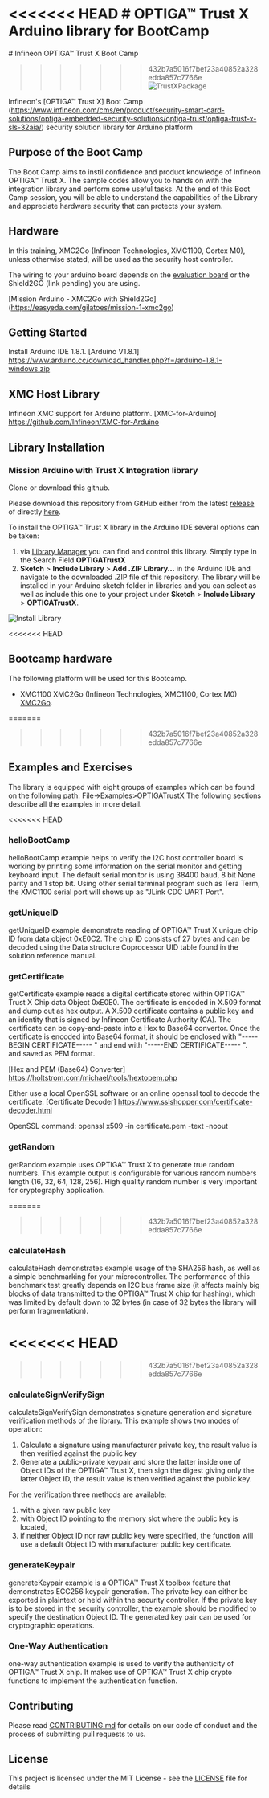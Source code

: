 <<<<<<< HEAD
﻿# OPTIGA&trade; Trust X Arduino library for BootCamp
=======
﻿# Infineon OPTIGA&trade; Trust X Boot Camp <Mission Arduino>
>>>>>>> 432b7a5016f7bef23a40852a328edda857c7766e
![TrustXPackage](https://github.com/Infineon/Assets/raw/master/Pictures/OPTIGA-Trust-X.png)

Infineon's [OPTIGA&trade; Trust X] Boot Camp (https://www.infineon.com/cms/en/product/security-smart-card-solutions/optiga-embedded-security-solutions/optiga-trust/optiga-trust-x-sls-32aia/) security solution library for Arduino platform

## Purpose of the Boot Camp
The Boot Camp aims to instil confidence and product knowledge of Infineon OPTIGA&trade; Trust X. The sample codes allow you to hands on with the integration library and perform some useful tasks. At the end of this Boot Camp session, you will be able to understand the capabilities of the Library and appreciate hardware security that can protects your system.    

## Hardware
In this training, XMC2Go (Infineon Technologies, XMC1100, Cortex M0), unless otherwise stated, will be used as the security host controller.

The wiring to your arduino board depends on the [evaluation board](https://www.infineon.com/cms/en/product/evaluation-boards/optiga-trust-x-eval-kit/) or the
Shield2GO (link pending) you are using.

[Mission Arduino - XMC2Go with Shield2Go]
(https://easyeda.com/gilatoes/mission-1-xmc2go)

## Getting Started
Install Arduino IDE 1.8.1.
[Arduino V1.8.1] https://www.arduino.cc/download_handler.php?f=/arduino-1.8.1-windows.zip

## XMC Host Library
Infineon XMC support for Arduino platform.
[XMC-for-Arduino] https://github.com/Infineon/XMC-for-Arduino

## Library Installation

### Mission Arduino with Trust X Integration library
Clone or download this github.

Please download this repository from GitHub either from the latest [release](https://github.com/Infineon/arduino-optiga-trust-x/releases) of directly [here](https://github.com/Infineon/arduino-optiga-trust-x/archive/v1.0.3.zip).

To install the OPTIGA&trade; Trust X library in the Arduino IDE several options can be taken:
1. via [Library Manager](https://www.arduino.cc/en/Guide/Libraries#toc3) you can find and control this library. Simply type in the Search Field **OPTIGATrustX**
1. **Sketch** > **Include Library** > **Add .ZIP Library...** in the Arduino IDE and navigate to the downloaded .ZIP file of this repository. The library will be installed in your Arduino sketch folder in libraries and you can select as well as include this one to your project under **Sketch** > **Include Library** > **OPTIGATrustX**.

![Install Library](https://raw.githubusercontent.com/infineon/assets/master/Pictures/Library_Install_ZIP.png)

<<<<<<< HEAD
## Bootcamp hardware
The following platform will be used for this Bootcamp.
* XMC1100 XMC2Go (Infineon Technologies, XMC1100, Cortex M0)
[XMC2Go](https://www.infineon.com/cms/en/product/evaluation-boards/kit_xmc_2go_xmc1100_v1/).

=======
>>>>>>> 432b7a5016f7bef23a40852a328edda857c7766e

## Examples and Exercises
The library is equipped with eight groups of examples which can be found on the following path: File->Examples>OPTIGATrustX
The following sections describe all the examples in more detail.

<<<<<<< HEAD
### helloBootCamp
helloBootCamp example helps to verify the I2C host controller board is working by printing some information on the serial monitor and getting keyboard input.
The default serial monitor is using 38400 baud, 8 bit None parity and 1 stop bit.
Using other serial terminal program such as Tera Term, the XMC1100 serial port will shows up as "JLink CDC UART Port".

### getUniqueID
getUniqueID example demonstrate reading of OPTIGA™ Trust X unique chip ID from data object 0xE0C2. The chip ID consists of 27 bytes and can be decoded using the Data structure Coprocessor UID table found in the solution reference manual.

### getCertificate
getCertificate example reads a digital certificate stored within OPTIGA™ Trust X Chip data Object 0xE0E0. The certificate is encoded in X.509 format and dump out as hex output.
A X.509 certificate contains a public key and an identity that is signed by Infineon Certificate Authority (CA). The certificate can be copy-and-paste into a Hex to Base64 convertor.
Once the certificate is encoded into Base64 format, it should be enclosed with "-----BEGIN CERTIFICATE----- " and end with "-----END CERTIFICATE----- ". and saved as PEM format.

[Hex and PEM (Base64) Converter] https://holtstrom.com/michael/tools/hextopem.php

Either use a local OpenSSL software or an online openssl tool to decode the certificate.
[Certificate Decoder] https://www.sslshopper.com/certificate-decoder.html

OpenSSL command:
openssl x509 -in certificate.pem -text -noout

### getRandom
getRandom example uses OPTIGA™ Trust X to generate true random numbers. This example output is configurable for various random numbers length (16, 32, 64, 128, 256).
High quality random number is very important for cryptography application.

=======
>>>>>>> 432b7a5016f7bef23a40852a328edda857c7766e

### calculateHash
calculateHash demonstrates example usage of the SHA256 hash, as well as a simple benchmarking for your microcontroller.
The performance of this benchmark test greatly depends on I2C bus frame size (it affects mainly big blocks of data transmitted to the OPTIGA™ Trust X chip for hashing),
which was limited by default down to 32 bytes (in case of 32 bytes the library will perform fragmentation).

<<<<<<< HEAD
=======


>>>>>>> 432b7a5016f7bef23a40852a328edda857c7766e
### calculateSignVerifySign  
calculateSignVerifySign demonstrates signature generation and signature verification methods of the library.
This example shows two modes of operation:
1) Calculate a signature using manufacturer private key, the result value is then verified  against the public key
2) Generate a public-private keypair and store the latter inside one of Object IDs of the OPTIGA™ Trust X,
then sign the digest giving only the latter Object ID, the result value is then verified  against the public key.  

For the verification three methods are available:
1) with a given raw public key
2) with Object ID pointing to the memory slot where the public key is located,
3) if neither Object ID nor raw public key were specified, the function will use a default Object ID with manufacturer public key certificate.

### generateKeypair
generateKeypair example is a OPTIGA™ Trust X toolbox feature that demonstrates ECC256 keypair generation. The private key can either be exported in plaintext or held within the security controller.
If the private key is to be stored in the security controller, the example should be modified to specify the destination Object ID.
The generated key pair can be used for cryptographic operations.

### One-Way Authentication
one-way authentication example is used to verify the authenticity of OPTIGA™ Trust X chip. It makes use of OPTIGA™ Trust X chip crypto functions to implement the authentication function.

## Contributing

Please read [CONTRIBUTING.md](CONTRIBUTING.md) for details on our code of conduct and the process of submitting pull requests to us.

## License
This project is licensed under the MIT License - see the [LICENSE](LICENSE) file for details
